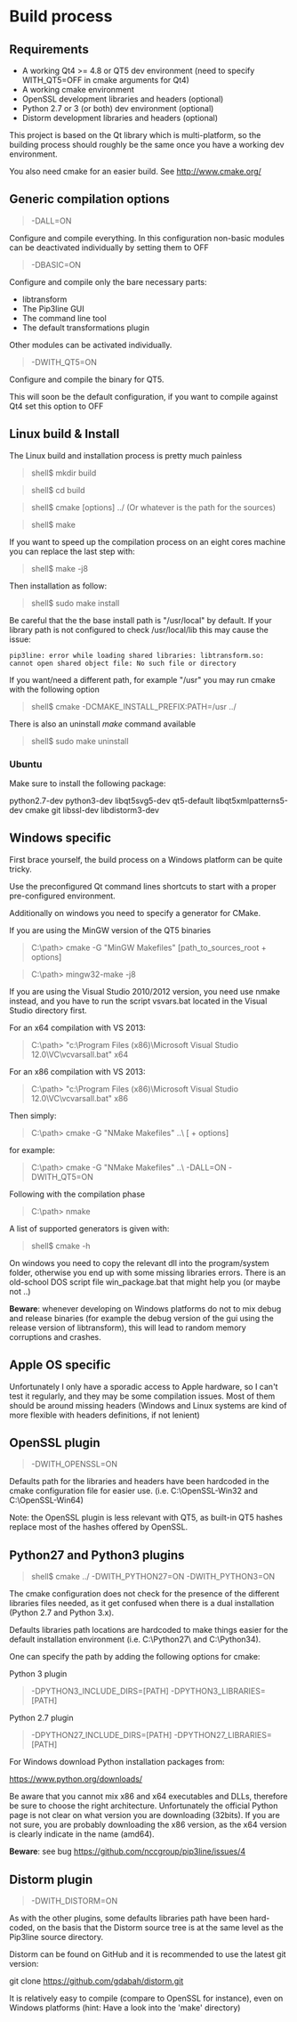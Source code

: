 # Build process

## Requirements

 * A working Qt4 >= 4.8  or QT5 dev environment (need to specify WITH_QT5=OFF in cmake arguments for Qt4)
 * A working cmake environment
 * OpenSSL development libraries and headers (optional)
 * Python 2.7 or 3 (or both) dev environment (optional)
 * Distorm development libraries and headers (optional)


This project is based on the Qt library which is multi-platform, so the building process should roughly be the same once you have a working dev environment.

You also need cmake for an easier build.
See http://www.cmake.org/

## Generic compilation options

> -DALL=ON

Configure and compile everything.
In this configuration non-basic modules can be deactivated individually by setting them to OFF

> -DBASIC=ON

Configure and compile only the bare necessary parts:
* libtransform
* The Pip3line GUI
* The command line tool
* The default transformations plugin

Other modules can be activated individually.

> -DWITH_QT5=ON

Configure and compile the binary for QT5.

This will soon be the default configuration, if you want to compile against Qt4 set this option to OFF

## Linux build & Install

The Linux build and installation process is pretty much painless

> shell$ mkdir build

> shell$ cd build

> shell$ cmake [options] ../ (Or whatever is the path for the sources)

> shell$ make

If you want to speed up the compilation process on an eight cores machine you can replace the last step with:

> shell$ make -j8

Then installation as follow:

> shell$ sudo make install

Be careful that the the base install path is "/usr/local" by default.
If your library path is not configured to check /usr/local/lib this may cause the issue:
```
pip3line: error while loading shared libraries: libtransform.so: cannot open shared object file: No such file or directory
```

If you want/need a different path, for example "/usr" you may run cmake with the following option

> shell$ cmake -DCMAKE_INSTALL_PREFIX:PATH=/usr ../ 

There is also an uninstall _make_ command available

> shell$ sudo make uninstall

### Ubuntu

Make sure to install the following package:

python2.7-dev
python3-dev
libqt5svg5-dev
qt5-default
libqt5xmlpatterns5-dev
cmake
git
libssl-dev
libdistorm3-dev

## Windows specific
First brace yourself, the build process on a Windows platform can be quite tricky.

Use the preconfigured Qt command lines shortcuts to start with a proper pre-configured environment.

Additionally on windows you need to specify a generator for CMake.

If you are using the MinGW version of the QT5 binaries

> C:\path> cmake -G  "MinGW Makefiles" [path_to_sources_root + options]

> C:\path> mingw32-make -j8

If you are using the Visual Studio 2010/2012 version, you need use nmake instead, and you have to run the script vsvars.bat located in the Visual Studio directory first.

For an x64 compilation with VS 2013:

> C:\path> "c:\Program Files (x86)\Microsoft Visual Studio 12.0\VC\vcvarsall.bat" x64

For an x86 compilation with VS 2013:

> C:\path> "c:\Program Files (x86)\Microsoft Visual Studio 12.0\VC\vcvarsall.bat" x86

Then simply:
> C:\path> cmake -G  "NMake Makefiles" ..\ [ + options]

for example:
> C:\path> cmake -G  "NMake Makefiles" ..\  -DALL=ON -DWITH_QT5=ON

Following with the compilation phase
> C:\path> nmake

A list of supported generators is given with:

> shell$ cmake -h

On windows you need to copy the relevant dll into the program/system folder, otherwise you end up with some missing libraries errors. There is an old-school DOS script file win_package.bat that might help you (or maybe not ..)

**Beware**: whenever developing on Windows platforms do not to mix debug and release binaries (for example the debug version of the gui using the release version of libtransform), this will lead to random memory corruptions and crashes.

## Apple OS specific

Unfortunately I only have a sporadic access to Apple hardware, so I can't test it regularly, and they may be some compilation issues.
Most of them should be around missing headers (Windows and Linux systems are kind of more flexible with headers definitions, if not lenient)
 
## OpenSSL plugin

> -DWITH_OPENSSL=ON

Defaults path for the libraries and headers have been hardcoded in the cmake configuration file for easier use. (i.e. C:\OpenSSL-Win32 and C:\OpenSSL-Win64)

Note: the OpenSSL plugin is less relevant with QT5, as built-in QT5 hashes replace most of the hashes offered by OpenSSL.

## Python27 and Python3 plugins

> shell$ cmake ../ -DWITH_PYTHON27=ON -DWITH_PYTHON3=ON

The cmake configuration does not check for the presence of the different libraries files needed, as it  get confused when there is a dual installation  (Python 2.7 and Python 3.x).

Defaults libraries path locations are hardcoded to make things easier for the default installation environment (i.e. C:\Python27\ and C:\Python34\).

One can specify the path by adding the following options for cmake:

Python 3 plugin
> -DPYTHON3_INCLUDE_DIRS=[PATH] -DPYTHON3_LIBRARIES=[PATH]

Python 2.7 plugin
> -DPYTHON27_INCLUDE_DIRS=[PATH] -DPYTHON27_LIBRARIES=[PATH]

For Windows download Python installation packages from:

https://www.python.org/downloads/

Be aware that you cannot mix x86 and x64 executables and DLLs, therefore be sure to choose the right architecture.
Unfortunately the official Python page is not clear on what version you are downloading (32bits). If you are not sure, you are probably downloading the x86 version, as the x64 version is clearly indicate in the name (amd64).

**Beware**: see bug https://github.com/nccgroup/pip3line/issues/4

## Distorm plugin

> -DWITH_DISTORM=ON

As with the other plugins, some defaults libraries path have been hard-coded, on the basis that the Distorm source tree is at the same level as the Pip3line source directory.

Distorm can be found on GitHub and it is recommended to use the latest git version:

git clone https://github.com/gdabah/distorm.git

It is relatively easy to compile (compare to OpenSSL for instance), even on Windows platforms (hint: Have a look into the 'make' directory)
